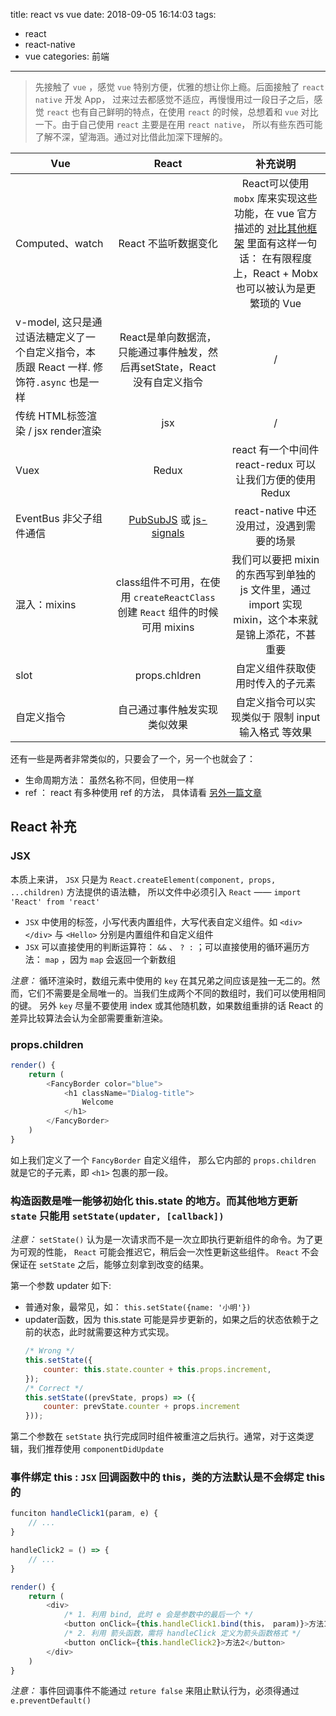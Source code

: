 title: react vs vue
date: 2018-09-05 16:14:03
tags:
- react
- react-native
- vue
categories: 前端
---
> 先接触了 `vue` ，感觉 `vue` 特别方便，优雅的想让你上瘾。后面接触了 `react native` 开发 App， 过来过去都感觉不适应，再慢慢用过一段日子之后，感觉 `react` 也有自己鲜明的特点，在使用 `react` 的时候，总想着和 `vue` 对比一下。由于自己使用 `react` 主要是在用 `react native`， 所以有些东西可能了解不深，望海涵。通过对比借此加深下理解的。


| Vue        | React   | 补充说明  |
| --------   | :----:  | :----:  |
| Computed、watch | React 不监听数据变化  |    React可以使用 `mobx` 库来实现这些功能，在 vue 官方描述的 [对比其他框架](https://cn.vuejs.org/v2/guide/comparison.html#MobX) 里面有这样一句话： 在有限程度上，React + Mobx 也可以被认为是更繁琐的 Vue     |
| v-model, 这只是通过语法糖定义了一个自定义指令，本质跟 React 一样. 修饰符`.async` 也是一样     | React是单向数据流，只能通过事件触发，然后再setState，React没有自定义指令   |     /    |
| 传统 HTML标签渲染 / jsx render渲染     | jsx   | / |
| Vuex       | Redux  | react 有一个中间件react-redux 可以让我们方便的使用 Redux |
| EventBus 非父子组件通信  | [PubSubJS](https://github.com/mroderick/PubSubJS) 或 [js-signals](http://millermedeiros.github.io/js-signals/) | react-native 中还没用过，没遇到需要的场景  |
| 混入：mixins | class组件不可用，在使用 `createReactClass` 创建 `React` 组件的时候可用 mixins   | 我们可以要把 mixin 的东西写到单独的 js 文件里，通过 import 实现 mixin，这个本来就是锦上添花，不甚重要 |
| slot        | props.chldren   | 自定义组件获取使用时传入的子元素  |
| 自定义指令    | 自己通过事件触发实现类似效果  | 自定义指令可以实现类似于 限制 input 输入格式 等效果 |

还有一些是两者非常类似的，只要会了一个，另一个也就会了：

- 生命周期方法： 虽然名称不同，但使用一样
- ref ： react 有多种使用 ref 的方法， 具体请看 [另外一篇文章](https://jintang.github.io/2018/05/11/react-native%E6%88%91%E4%BB%AC%E5%BA%94%E8%AF%A5%E7%9F%A5%E9%81%93%E7%9A%84/)

<!-- more -->

## React 补充
### JSX
本质上来讲， `JSX` 只是为 `React.createElement(component, props, ...children)` 方法提供的语法糖， 所以文件中必须引入 `React` —— `import 'React' from 'react'`
- `JSX` 中使用的标签，小写代表内置组件，大写代表自定义组件。如 `<div></div>` 与 `<Hello>` 分别是内置组件和自定义组件
- `JSX` 可以直接使用的判断运算符： `&&` 、 ` ? : ` ；可以直接使用的循环遍历方法： `map` ，因为 `map` 会返回一个新数组
    
*注意：* 循环渲染时，数组元素中使用的 `key` 在其兄弟之间应该是独一无二的。然而，它们不需要是全局唯一的。当我们生成两个不同的数组时，我们可以使用相同的键。 另外 `key` 尽量不要使用 index 或其他随机数，如果数组重排的话 React 的差异比较算法会认为全部需要重新渲染。
 
### props.children
``` js
render() {
    return (
        <FancyBorder color="blue">
            <h1 className="Dialog-title">
                Welcome
            </h1>
        </FancyBorder>
    )
}
```
如上我们定义了一个 `FancyBorder` 自定义组件， 那么它内部的 `props.children` 就是它的子元素，即 `<h1>` 包裹的那一段。

### 构造函数是唯一能够初始化 this.state 的地方。而其他地方更新 `state` 只能用 `setState(updater, [callback])` 

*注意：* `setState()` 认为是一次请求而不是一次立即执行更新组件的命令。为了更为可观的性能， `React` 可能会推迟它，稍后会一次性更新这些组件。 `React` 不会保证在 `setState` 之后，能够立刻拿到改变的结果。

第一个参数 updater 如下:
- 普通对象，最常见，如： `this.setState({name: '小明'})`
- updater函数，因为 this.state 可能是异步更新的，如果之后的状态依赖于之前的状态，此时就需要这种方式实现。
    ``` js
    /* Wrong */
    this.setState({
        counter: this.state.counter + this.props.increment,
    });
    /* Correct */
    this.setState((prevState, props) => ({
        counter: prevState.counter + props.increment
    }));
    ```
第二个参数在 `setState` 执行完成同时组件被重渲之后执行。通常，对于这类逻辑，我们推荐使用 `componentDidUpdate`

### 事件绑定 this : `JSX` 回调函数中的 this，类的方法默认是不会绑定 this 的
``` js
funciton handleClick1(param, e) {
    // ...
}

handleClick2 = () => {
    // ...
}

render() {
    return (
        <div>
            /* 1. 利用 bind, 此时 e 会是参数中的最后一个 */
            <button onClick={this.handleClick1.bind(this， param)}>方法1</button>
            /* 2. 利用 箭头函数，需将 handleClick 定义为箭头函数格式 */
            <button onClick={this.handleClick2}>方法2</button>
        </div>
    )
}
```
*注意：* 事件回调事件不能通过 `reture false` 来阻止默认行为，必须得通过 `e.preventDefault()`